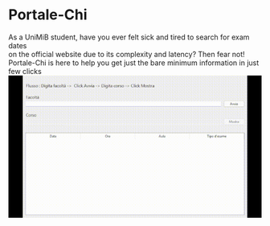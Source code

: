# Portale-Chi

As a UniMiB student, have you ever felt sick and tired to search for exam dates<br>
on the official website due to its complexity and latency? Then fear not!<br>
Portale-Chi is here to help you get just the bare minimum information in just few clicks<br>
![Demo](https://raw.githubusercontent.com/Antinomia2/Portale-Chi/main/demo.gif)
